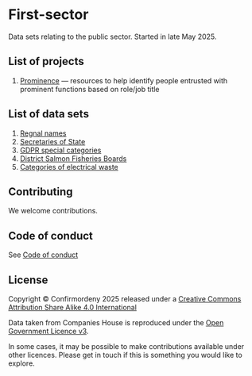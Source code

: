 # First-sector
Data sets relating to the public sector.
Started in late May 2025.

## List of projects
1. [Prominence](/prominence) — resources to help identify people entrusted with prominent functions based on role/job title

## List of data sets 
1. [Regnal names](/regnal_names)
2. [Secretaries of State](/secretaries_of_state)
3. [GDPR special categories](/GDPR)
4. [District Salmon Fisheries Boards](/fisheries)
5. [Categories of electrical waste](/waste_management)

## Contributing

We welcome contributions.

## Code of conduct
See [Code of conduct](CODE_OF_CONDUCT.md)

## License
Copyright © Confirmordeny 2025 released under a [Creative Commons Attribution Share Alike 4.0 International](LICENSE.md)

Data taken from Companies House is reproduced under the [Open Government Licence v3](http://www.nationalarchives.gov.uk/doc/open-government-licence/version/3/).

In some cases, it may be possible to make contributions available under other licences. Please get in touch if this is something you would like to explore.
